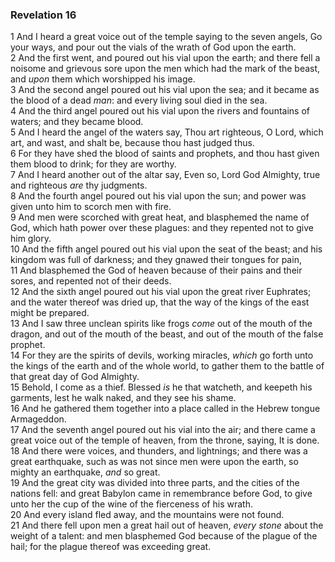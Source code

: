 ### Revelation 16

1 And I heard a great voice out of the temple saying to the seven angels, Go your ways, and pour out the vials of the wrath of God upon the earth.  
2 And the first went, and poured out his vial upon the earth; and there fell a noisome and grievous sore upon the men which had the mark of the beast, and *upon* them which worshipped his image.  
3 And the second angel poured out his vial upon the sea; and it became as the blood of a dead *man*: and every living soul died in the sea.  
4 And the third angel poured out his vial upon the rivers and fountains of waters; and they became blood.  
5 And I heard the angel of the waters say, Thou art righteous, O Lord, which art, and wast, and shalt be, because thou hast judged thus.  
6 For they have shed the blood of saints and prophets, and thou hast given them blood to drink; for they are worthy.  
7 And I heard another out of the altar say, Even so, Lord God Almighty, true and righteous *are* thy judgments.  
8 And the fourth angel poured out his vial upon the sun; and power was given unto him to scorch men with fire.  
9 And men were scorched with great heat, and blasphemed the name of God, which hath power over these plagues: and they repented not to give him glory.  
10 And the fifth angel poured out his vial upon the seat of the beast; and his kingdom was full of darkness; and they gnawed their tongues for pain,  
11 And blasphemed the God of heaven because of their pains and their sores, and repented not of their deeds.  
12 And the sixth angel poured out his vial upon the great river Euphrates; and the water thereof was dried up, that the way of the kings of the east might be prepared.  
13 And I saw three unclean spirits like frogs *come* out of the mouth of the dragon, and out of the mouth of the beast, and out of the mouth of the false prophet.  
14 For they are the spirits of devils, working miracles, *which* go forth unto the kings of the earth and of the whole world, to gather them to the battle of that great day of God Almighty.  
15 Behold, I come as a thief. Blessed *is* he that watcheth, and keepeth his garments, lest he walk naked, and they see his shame.  
16 And he gathered them together into a place called in the Hebrew tongue Armageddon.  
17 And the seventh angel poured out his vial into the air; and there came a great voice out of the temple of heaven, from the throne, saying, It is done.  
18 And there were voices, and thunders, and lightnings; and there was a great earthquake, such as was not since men were upon the earth, so mighty an earthquake, *and* so great.  
19 And the great city was divided into three parts, and the cities of the nations fell: and great Babylon came in remembrance before God, to give unto her the cup of the wine of the fierceness of his wrath.  
20 And every island fled away, and the mountains were not found.  
21 And there fell upon men a great hail out of heaven, *every stone* about the weight of a talent: and men blasphemed God because of the plague of the hail; for the plague thereof was exceeding great.  
